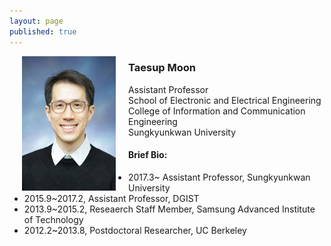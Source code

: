 ```yaml
---
layout: page
published: true
---
```


<img src="./img/profile_icc.jpg" width="150" height="215" align="left" hspace="20" />

### Taesup Moon

Assistant Professor  
School of Electronic and Electrical Engineering  
College of Information and Communication Engineering  
Sungkyunkwan University    
  
  
#### Brief Bio:  
- 2017.3~ Assistant Professor, Sungkyunkwan University  
- 2015.9~2017.2, Assistant Professor, DGIST  
- 2013.9~2015.2, Reseaerch Staff Member, Samsung Advanced Institute of Technology  
- 2012.2~2013.8, Postdoctoral Researcher, UC Berkeley
